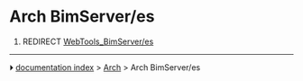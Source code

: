 # Arch BimServer/es
1.  REDIRECT [WebTools_BimServer/es](WebTools_BimServer/es.md)



---
⏵ [documentation index](../README.md) > [Arch](Arch_Workbench.md) > Arch BimServer/es
